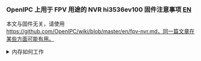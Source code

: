 ### OpenIPC 上用于 FPV 用途的 NVR hi3536ev100 固件注意事项 [EN](en_notes_start_hi3536ev100.md)

本文与固件无关，请使用 https://github.com/OpenIPC/wiki/blob/master/en/fpv-nvr.md，同一篇文章在某些方面可能有用。


<details> <summary>内存如何工作</summary> 首先，您需要弄清楚录音机（以及相机）的内存如何工作以及需要闪存什么。数据以mtd块的形式存储在spi-flash 16mb上：

```
cat /proc/cmdline
mem=150M console=ttyAMA0,115200 panic=20 root=/dev/mtdblock3 rootfstype=squashfs init=/init mtdparts=hi_sfc:256k(boot),64k(env),2048k(kernel),8192k(rootfs),-(rootfs_data)
ls /dev/mtdb*
/dev/mtdblock0  /dev/mtdblock1  /dev/mtdblock2  /dev/mtdblock3  /dev/mtdblock4
```
Как следует из вывода, нулевой блок это загрузчик u-boot; далее идет блок для хранения переменных окружения (`printenv`, `setenv` команды пишут в ОЗУ, а `saveenv` сохраняет именно в этот блок); следом ядро uImage; потом rootfs.squashfs (неизменяемый образ файловой системы); и наконец rootfs_data или он же overlay - изменяемая часть, куда пишутся отличия от rootfs если вы изменяете какие-либо файлы. Таким образом, очистив overlay, мы "скинем" файловую систему до "дефолта":
```
sf probe 0 #выбираем устройство
sf erase 0xA50000 0x500000 #производим очистку
reset #перезагрузка
```
从输出来看，第 0 块是 u-boot 引导加载程序；接下来是存储环境变量的块（`printenv`、`setenv` 命令写入 RAM，`saveenv` 将其保存在该块中）；接下来是uImage核心；然后 rootfs.squashfs （不可变文件系统映像）；最后是 rootfs_data 或覆盖 - 一个可更改的部分，如果您更改任何文件，则会写入与 rootfs 的差异。因此，通过清除覆盖，我们将文件系统“重置”为“默认”：使用“firstboot”命令将固件重置为“出厂”更加容易。

命令的地址计算器可在[此处](https://openipc.org/tools/firmware-partitions-calculation)获得。在我们的例子中，rootfs 分区：8192kB，这意味着覆盖层的起始地址将为 0xA50000。对于8mB的闪光灯和5120kB的rootfs大小的相机，地址会有所不同，包括环境变量！ </详情>

Загрузчик у этого регистратора не имеет пароля, и в него можно попасть через uart/115200 бод, нажав при старте несколько раз Ctrl+C будучи подключенным к порту debug-uart регистратора через адаптер usb-uart 3v3 (ftdi, ch340). Debug uart расположен напротив разъема VGA на противоположном краю платы и подписан как gnd/tx/rx. Загрузчик нам прошивать не требуется, burn не нужен. ENV (переменные окружения) у нас отличаются от заводских, но их проще установить прямо из загрузчика построчно:
```
setenv ipaddr '192.168.0.222' #тут ip в  вашей подсети из свободных
setenv serverip '192.168.0.107' #адрес ПК с tftp сервером
setenv netmask '255.255.255.0'
setenv bootcmd 'sf probe 0; sf read 0x82000000 0x50000 0x200000; bootm 0x82000000'
setenv uk 'mw.b 0x82000000 ff 1000000;tftp 0x82000000 uImage.${soc}; sf probe 0; sf erase 0x50000 0x200000; sf write 0x82000000 0x50000 ${filesize}'
setenv ur 'mw.b 0x82000000 ff 1000000;tftp 0x82000000 rootfs.squashfs.${soc}; sf probe 0; sf erase 0x250000 0x800000; sf write 0x82000000 0x250000 ${filesize}'
setenv bootargs 'mem=192M console=ttyAMA0,115200 panic=20 root=/dev/mtdblock3 rootfstype=squashfs init=/init mtdparts=hi_sfc:256k(boot),64k(env),2048k(kernel),8192k(rootfs),-(rootfs_data)'
setenv osmem '192M'
setenv totalmem '256M'
setenv soc 'hi3536dv100'
#тут очищаем ненужные далее переменные
setenv da; setenv du; setenv dr; setenv dw; setenv dl; setenv dc; setenv up; setenv tk; setenv dd; setenv de; setenv jpeg_addr; setenv jpeg_size; setenv vobuf; setenv loadlogo; setenv appVideoStandard; setenv appSystemLanguage; setenv appCloudExAbility
saveenv #сохраняем новое окружение переменных
printenv #смотрим, все ли в порядке
```
该记录仪的引导加载程序没有密码，您可以通过 uart/115200 波特率访问它，方法是在启动时按 Ctrl+C 几次，同时通过 usb-uart 3v3 适配器（ftdi）连接到记录仪的 debug-uart 端口，第 340 章）。调试 uart 位于板另一边 VGA 连接器对面，标记为 gnd/tx/rx。我们不需要刷新引导加载程序，也不需要刻录。我们的 ENV（环境变量）与工厂的不同，但它们更容易直接从引导加载程序逐行安装：原始 env 和芯片的完整转储（工厂固件的 16mb 备份，以备恢复）可用[此处](https://github.com/OpenIPC/sandbox-fpv/tree/master/hi3536dv100/original_firmware)。

您可能已经注意到， uk 和 ur 变量存储用于刷新 uImage 和 rootfs 的宏，并从 serverip 变量中指定的 [tftp 服务器](https://pjo2.github.io/tftpd64/) 下载它们。所有地址都对应于 bootargs 变量，其内容指定内核在启动时的文件系统布局。布局与通常的国科/海思相机不同，我们的核心与lite/fpv相同，大小为2MB，但文件系统大小为8MB，与Ultimate一样。剩余的约 5MB 由覆盖层使用（您对相对于原始 rootfs 的文件进行的更改）。对于固件，请使用发布页面 [openipc/firmware](https://github.com/OpenIPC/firmware/releases/download/latest/openipc.hi3536dv100-nor-fpv.tgz) 中的官方版本。该存档包含内核和文件系统。

所以，设置完变量后，就可以开始刷写剩下的部分了。启动tftpd服务器，将uImage.hi3536dv100和rootfs.squashfs.hi3536dv100放入其根目录中，选择适当的网络接口并在引导加载程序中运行宏：`run uk`。必须执行一系列命令，其输出应表明 uImage 文件已下载并刷新到闪存中。同样，运行“run ur”来刷新 rootfs。如果地址设置正确，但下载卡在“正在下载”，请将注册商地址更改为附近的免费地址：`setenv ipaddr '192.168.0.223'`。如果一切顺利，没有错误，请执行“重置”并启动进入操作系统，登录 root，密码 12345。

hi3536dv100 目录中的配置不相关，但它们可能对通过 USB/wifi/以太网热点连接平板电脑感兴趣；您可以类比地将它们转移到官方固件的配置或使用单独的 bash 脚本。通常，这些更改的本质是确定所连接平板电脑的地址（在平板电脑具有 dhcp 服务器的情况下，这是注册器的网关），并在用于视频流和遥测的 wfb_rx 的附加实例中指定此地址溪流。

使用命令“sysupgrade -r -k -n”通过互联网更新固件。

<details> <summary>从 /tmp 进行无网络更新</summary> 以后，您可以通过 WinSCP 将内核和 rootfs 上传到 `/tmp` 目录并运行 `sysupgrade -- 来更新刻录机固件内核=/tmp/uImage.hi3536dv100 --rootfs=/tmp/rootfs.squashfs.hi3536dv100 -z`。如果您没有互联网连接（不更新 sysupgrade 脚本），则需要“-z”参数，“-n”将清除用户 fs（覆盖）。 </详情>

